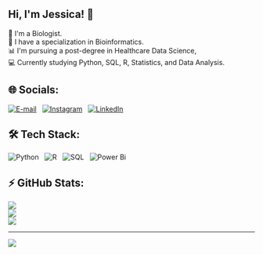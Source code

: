 ## Hi, I'm Jessica! 👋

🔬 I'm a Biologist. <br/>
🧬 I have a specialization in Bioinformatics. <br/>
📊 I'm pursuing a post-degree in Healthcare Data Science, <br/>
💻 Currently studying Python, SQL, R, Statistics, and Data Analysis. <br/>


## 🌐 Socials:

[![E-mail](https://img.shields.io/badge/-Email-81a1c1?style=for-the-badge&logo=microsoft-outlook&logoColor=81a1c1)](mailto:jessicasilvacodes@gmail.com) ‎ ‎  [![Instagram](https://img.shields.io/badge/Instagram-%23E4405F.svg?logo=Instagram&logoColor=white)](https://instagram.com/jessicasilvacodes) ‎ ‎  [![LinkedIn](https://img.shields.io/badge/LinkedIn-%230077B5.svg?logo=linkedin&logoColor=white)](https://linkedin.com/in/sdsjessica) 


## 🛠️ Tech Stack:
![Python](https://img.shields.io/badge/python-3670A0?style=for-the-badge&logo=python&logoColor=ffdd54) ‎ ‎  ![R](https://img.shields.io/badge/r-%23276DC3.svg?style=for-the-badge&logo=r&logoColor=white) ‎ ‎  ![SQL](https://img.shields.io/badge/mysql-4479A1.svg?style=for-the-badge&logo=mysql&logoColor=white) ‎ ‎  ![Power Bi](https://img.shields.io/badge/power_bi-F2C811?style=for-the-badge&logo=powerbi&logoColor=black)

## ⚡ GitHub Stats:
![](https://github-readme-stats.vercel.app/api?username=jessicasilvacodes&theme=bear&hide_border=true&include_all_commits=true&count_private=false)<br/>
![](https://nirzak-streak-stats.vercel.app/?user=jessicasilvacodes&theme=bear&hide_border=true)<br/>
![](https://github-readme-stats.vercel.app/api/top-langs/?username=jessicasilvacodes&theme=bear&hide_border=true&include_all_commits=true&count_private=false&layout=compact)

---
[![](https://visitcount.itsvg.in/api?id=jessicasilvacodes&icon=0&color=0)](https://visitcount.itsvg.in)
